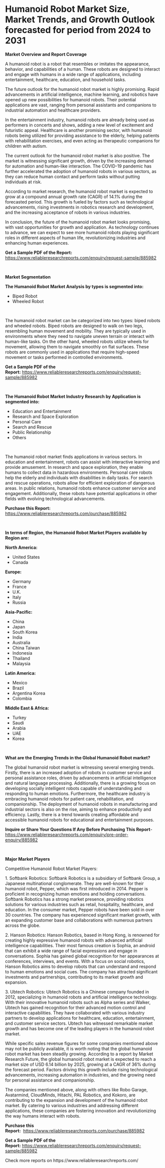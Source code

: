 <p><h1>Humanoid Robot Market Size, Market Trends, and Growth Outlook forecasted for period from 2024 to 2031</h1></p><p><strong>Market Overview and Report Coverage</strong></p>
<p><p>A humanoid robot is a robot that resembles or imitates the appearance, behavior, and capabilities of a human. These robots are designed to interact and engage with humans in a wide range of applications, including entertainment, healthcare, education, and household tasks.</p><p>The future outlook for the humanoid robot market is highly promising. Rapid advancements in artificial intelligence, machine learning, and robotics have opened up new possibilities for humanoid robots. Their potential applications are vast, ranging from personal assistants and companions to industrial automation and healthcare providers.</p><p>In the entertainment industry, humanoid robots are already being used as performers in concerts and shows, adding a new level of excitement and futuristic appeal. Healthcare is another promising sector, with humanoid robots being utilized for providing assistance to the elderly, helping patients with rehabilitation exercises, and even acting as therapeutic companions for children with autism.</p><p>The current outlook for the humanoid robot market is also positive. The market is witnessing significant growth, driven by the increasing demand for automation and human-like interaction. The COVID-19 pandemic has further accelerated the adoption of humanoid robots in various sectors, as they can reduce human contact and perform tasks without putting individuals at risk.</p><p>According to market research, the humanoid robot market is expected to grow at a compound annual growth rate (CAGR) of 14.1% during the forecasted period. This growth is fueled by factors such as technological advancements, rising investments in robotics research and development, and the increasing acceptance of robots in various industries.</p><p>In conclusion, the future of the humanoid robot market looks promising, with vast opportunities for growth and application. As technology continues to advance, we can expect to see more humanoid robots playing significant roles in different aspects of human life, revolutionizing industries and enhancing human experiences.</p></p>
<p><strong>Get a Sample PDF of the Report:</strong> <a href="https://www.reliableresearchreports.com/enquiry/request-sample/885982">https://www.reliableresearchreports.com/enquiry/request-sample/885982</a></p>
<p>&nbsp;</p>
<p><strong>Market Segmentation</strong></p>
<p><strong>The Humanoid Robot Market Analysis by types is segmented into:</strong></p>
<p><ul><li>Biped Robot</li><li>Wheeled Robot</li></ul></p>
<p>&nbsp;</p>
<p><p>The humanoid robot market can be categorized into two types: biped robots and wheeled robots. Biped robots are designed to walk on two legs, resembling human movement and mobility. They are typically used in environments where they need to navigate uneven terrain or interact with human-like tasks. On the other hand, wheeled robots utilize wheels for movement, allowing them to navigate smoothly on flat surfaces. These robots are commonly used in applications that require high-speed movement or tasks performed in controlled environments.</p></p>
<p><strong>Get a Sample PDF of the Report:</strong>&nbsp;<a href="https://www.reliableresearchreports.com/enquiry/request-sample/885982">https://www.reliableresearchreports.com/enquiry/request-sample/885982</a></p>
<p>&nbsp;</p>
<p><strong>The Humanoid Robot Market Industry Research by Application is segmented into:</strong></p>
<p><ul><li>Education and Entertainment</li><li>Research and Space Exploration</li><li>Personal Care</li><li>Search and Rescue</li><li>Public Relationship</li><li>Others</li></ul></p>
<p>&nbsp;</p>
<p><p>The humanoid robot market finds applications in various sectors. In education and entertainment, robots can assist with interactive learning and provide amusement. In research and space exploration, they enable humans to collect data in hazardous environments. Personal care robots help the elderly and individuals with disabilities in daily tasks. For search and rescue operations, robots allow for efficient exploration of dangerous areas. In public relations, humanoid robots enhance customer service and engagement. Additionally, these robots have potential applications in other fields with evolving technological advancements.</p></p>
<p><strong>Purchase this Report:</strong>&nbsp; <a href="https://www.reliableresearchreports.com/purchase/885982">https://www.reliableresearchreports.com/purchase/885982</a></p>
<p>&nbsp;</p>
<p><strong>In terms of Region, the Humanoid Robot Market Players available by Region are:</strong></p>
<p>
    <p> <strong> North America: </strong>
        <ul>
            <li>United States</li>
            <li>Canada</li>
        </ul>
        </p> 
    <p> <strong> Europe: </strong>
        <ul>
            <li>Germany</li>
            <li>France</li>
            <li>U.K.</li>
            <li>Italy</li>
            <li>Russia</li>
        </ul>
        </p> 
    <p> <strong> Asia-Pacific: </strong>
        <ul>
            <li>China</li>
            <li>Japan</li>
            <li>South Korea</li>
            <li>India</li>
            <li>Australia</li>
            <li>China Taiwan</li>
            <li>Indonesia</li>
            <li>Thailand</li>
            <li>Malaysia</li>
        </ul>
        </p> 
    <p> <strong> Latin America: </strong>
        <ul>
            <li>Mexico</li>
            <li>Brazil</li>
            <li>Argentina Korea</li>
            <li>Colombia</li>
        </ul>
        </p> 
    <p> <strong> Middle East & Africa: </strong>
        <ul>
            <li>Turkey</li>
            <li>Saudi</li>
            <li>Arabia</li>
            <li>UAE</li>
            <li>Korea</li>
        </ul>
    </p>
    </p>
<p>&nbsp;</p>
<p><strong>What are the Emerging Trends in the Global Humanoid Robot market?</strong></p>
<p><p>The global humanoid robot market is witnessing several emerging trends. Firstly, there is an increased adoption of robots in customer service and personal assistance roles, driven by advancements in artificial intelligence and natural language processing. Additionally, there is a growing focus on developing socially intelligent robots capable of understanding and responding to human emotions. Furthermore, the healthcare industry is embracing humanoid robots for patient care, rehabilitation, and companionship. The deployment of humanoid robots in manufacturing and industrial sectors is also on the rise, aiming to enhance productivity and efficiency. Lastly, there is a trend towards creating affordable and accessible humanoid robots for educational and entertainment purposes.</p></p>
<p><strong>Inquire or Share Your Questions If Any Before Purchasing This Report</strong>- <a href="https://www.reliableresearchreports.com/enquiry/pre-order-enquiry/885982">https://www.reliableresearchreports.com/enquiry/pre-order-enquiry/885982</a></p>
<p>&nbsp;</p>
<p><strong>Major Market Players</strong></p>
<p><p>Competitive Humanoid Robot Market Players:</p><p>1. Softbank Robotics: Softbank Robotics is a subsidiary of Softbank Group, a Japanese multinational conglomerate. They are well-known for their humanoid robot, Pepper, which was first introduced in 2014. Pepper is proficient in recognizing human emotions and holding conversations. Softbank Robotics has a strong market presence, providing robotics solutions for various industries such as retail, hospitality, healthcare, and education. In the consumer market, Pepper robots have been sold in over 30 countries. The company has experienced significant market growth, with an expanding customer base and collaborations with numerous partners across the globe.</p><p>2. Hanson Robotics: Hanson Robotics, based in Hong Kong, is renowned for creating highly expressive humanoid robots with advanced artificial intelligence capabilities. Their most famous creation is Sophia, an android that can exhibit a wide range of facial expressions and engage in conversations. Sophia has gained global recognition for her appearances at conferences, interviews, and events. With a focus on social robotics, Hanson Robotics aims to develop robots that can understand and respond to human emotions and social cues. The company has attracted significant investments and partnerships, contributing to its market growth and expansion.</p><p>3. Ubtech Robotics: Ubtech Robotics is a Chinese company founded in 2012, specializing in humanoid robots and artificial intelligence technology. With their innovative humanoid robots such as Alpha series and Walker, Ubtech has gained recognition for their advanced motion control and interactive capabilities. They have collaborated with various industry partners to develop applications for healthcare, education, entertainment, and customer service sectors. Ubtech has witnessed remarkable market growth and has become one of the leading players in the humanoid robot market.</p><p>While specific sales revenue figures for some companies mentioned above may not be publicly available, it is worth noting that the global humanoid robot market has been steadily growing. According to a report by Market Research Future, the global humanoid robot market is expected to reach a market size of USD 6.14 billion by 2025, growing at a CAGR of 36% during the forecast period. Factors driving this growth include rising technological advancements, increasing automation in industries, and the growing need for personal assistance and companionship.</p><p>The companies mentioned above, along with others like Robo Garage, Avatarmind, CloudMinds, Hitachi, PAL Robotics, and Kokoro, are contributing to the expansion and development of the humanoid robot market. By catering to various industries and addressing different applications, these companies are fostering innovation and revolutionizing the way humans interact with robots.</p></p>
<p><strong>Purchase this Report:</strong>&nbsp;&nbsp;<a href="https://www.reliableresearchreports.com/purchase/885982">https://www.reliableresearchreports.com/purchase/885982</a></p>
<p></p>
<p><strong>Get a Sample PDF of the Report:</strong>&nbsp;<a href="https://www.reliableresearchreports.com/enquiry/request-sample/885982">https://www.reliableresearchreports.com/enquiry/request-sample/885982</a></p>
<p>Check more reports on https://www.reliableresearchreports.com/</p>